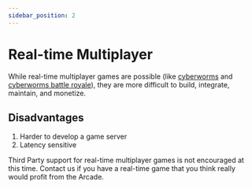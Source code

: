 ```yaml
---
sidebar_position: 2
---
```


# Real-time Multiplayer

While real-time multiplayer games are possible (like [cyberworms](https://ultimatearcade.io/cyber-worms) and [cyberworms battle royale](https://ultimatearcade.io/cyber-worms?mode=battle-royale)), they are more difficult to build, integrate, maintain, and monetize.

## Disadvantages

1. Harder to develop a game server
2. Latency sensitive

Third Party support for real-time multiplayer games is not encouraged at this time. Contact us if you have a real-time game that you think really would profit from the Arcade.
